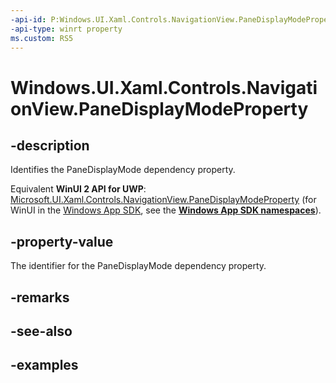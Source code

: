 ```yaml
---
-api-id: P:Windows.UI.Xaml.Controls.NavigationView.PaneDisplayModeProperty
-api-type: winrt property
ms.custom: RS5
---
```


<!-- Property syntax.
public DependencyProperty PaneDisplayModeProperty { get; }
-->

# Windows.UI.Xaml.Controls.NavigationView.PaneDisplayModeProperty

## -description

Identifies the PaneDisplayMode dependency property.

Equivalent **WinUI 2 API for UWP**: [Microsoft.UI.Xaml.Controls.NavigationView.PaneDisplayModeProperty](/windows/winui/api/microsoft.ui.xaml.controls.navigationview.panedisplaymodeproperty) (for WinUI in the [Windows App SDK](/windows/apps/windows-app-sdk/), see the **[Windows App SDK namespaces](/windows/windows-app-sdk/api/winrt/)**).

## -property-value

The identifier for the PaneDisplayMode dependency property.

## -remarks

## -see-also

## -examples

